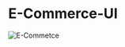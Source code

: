 # E-Commerce-UI

![E-Commetce](https://user-images.githubusercontent.com/108693860/183684579-4cb9ac9c-7d43-4323-b256-48e30c812a31.png)
